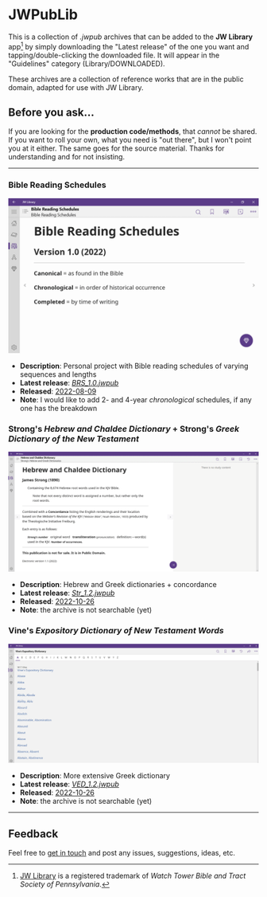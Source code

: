 # JWPubLib

This is a collection of *.jwpub* archives that can be added to the **JW Library** app[^1] by simply downloading the "Latest release" of the one you want and tapping/double-clicking the downloaded file. It will appear in the "Guidelines" category (Library/DOWNLOADED).

These archives are a collection of reference works that are in the public domain, adapted for use with JW Library.

## Before you ask...

If you are looking for the **production code/methods**, that *cannot* be shared. If you want to roll your own, what you need is "out there", but I won't point you at it either. The same goes for the source material. Thanks for understanding and for not insisting.

____
### Bible Reading Schedules

![preview](screenshots/BRS.gif)

* **Description**: Personal project with Bible reading schedules of varying sequences and lengths
* **Latest release**: [*BRS_1.0.jwpub*](https://filen.io/d/51255583-3ade-4224-be05-69aa21167da4#!M4cBHB1gutJQ8crmPoZLQb4E6MEJf3uf)
* **Released**: [2022-08-09](CHANGELOG.md/#brsjwpub---10---2022-08-09)
* **Note**: I would like to add 2- and 4-year *chronological* schedules, if any one has the breakdown

### Strong's *Hebrew and Chaldee Dictionary* + Strong's *Greek Dictionary of the New Testament*

![preview](screenshots/Str.gif)

* **Description**: Hebrew and Greek dictionaries + concordance
* **Latest release**: [*Str_1.2.jwpub*](https://filen.io/d/4744c91d-67f1-4ccc-b305-6d58f63dd75f#!zWnnH6HfD5YixIWgG9D9go5NXJEr7nT9)
* **Released**: [2022-10-26](CHANGELOG.md/#strjwpub---12---2022-10-26)
* **Note**: the archive is not searchable (yet) 

### Vine's *Expository Dictionary of New Testament Words*

![preview](screenshots/VED.gif)

* **Description**: More extensive Greek dictionary
* **Latest release**: [*VED_1.2.jwpub*](https://filen.io/d/6a7f6e5c-574e-4b62-98cd-6c133213baba#!5yKlLZeb8hhst3H3c4lnLYhiXHz1291H)
* **Released**: [2022-10-26](CHANGELOG.md/#vedjwpub---12---2022-10-26)
* **Note**: the archive is not searchable (yet)
____
## Feedback

Feel free to [get in touch](https://github.com/erykjj/jwpublib/issues) and post any issues, suggestions, ideas, etc.

[^1]: [JW Library](https://www.jw.org/en/online-help/jw-library/) is a registered trademark of *Watch Tower Bible and Tract Society of Pennsylvania*.
